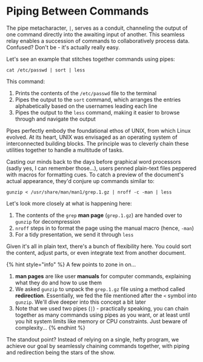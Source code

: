 # Piping Between Commands

The pipe metacharacter, `|`, serves as a conduit, channeling the output of one command directly into the awaiting input of another. This seamless relay enables a succession of commands to collaboratively process data. Confused? Don't be - it's actually really easy.&#x20;

Let's see an example that stitches together commands using pipes:

```
cat /etc/passwd | sort | less
```

This command:

1. Prints the contents of the `/etc/passwd` file to the terminal
2. Pipes the output to the `sort` command, which arranges the entries alphabetically based on the usernames leading each line
3. Pipes the output to the `less` command, making it easier to browse through and navigate the output

Pipes perfectly embody the foundational ethos of UNIX, from which Linux evolved. At its heart, UNIX was envisaged as an operating system of interconnected building blocks. The principle was to cleverly chain these utilities together to handle a multitude of tasks.

Casting our minds back to the days before graphical word processors (sadly yes, I can remember those...), users penned plain-text files peppered with macros for formatting cues. To catch a preview of the document's actual appearance, they'd conjure up commands similar to:

```
gunzip < /usr/share/man/man1/grep.1.gz | nroff -c -man | less
```

Let's look more closely at what is happening here:

1. The contents of the `grep` **man page** (`grep.1.gz`) are handed over to `gunzip` for decompression
2. `nroff` steps in to format the page using the manual macro (hence, `-man`)
3. For a tidy presentation, we send it through `less`

Given it's all in plain text, there's a bunch of flexibility here. You could sort the content, adjust parts, or even integrate text from another document.

{% hint style="info" %}
A few points to zone in on...

1. **man pages** are like user **manuals** for computer commands, explaining what they do and how to use them
2. We asked `gunzip` to unpack the `grep.1.gz` file using a method called **redirection**. Essentially, we fed the file mentioned after the `<` symbol into `gunzip`. We'll dive deeper into this concept a bit later
3. Note that we used two pipes (`|`) - practically speaking, you can chain together as many commands using pipes as you want, or at least until you hit system limits like memory or CPU constraints. Just beware of complexity...
{% endhint %}

The standout point? Instead of relying on a single, hefty program, we achieve our goal by seamlessly chaining commands together, with piping and redirection being the stars of the show.
